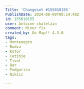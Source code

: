 ```yaml
---
Title: 'Changeset #155010155'
PublishDate: 2024-08-09T08:14:48Z
id: 155010155
user: Antoine chatelain
comment: Minor fix
created_by: Go Map!! 4.3.0
tags:
- Montenegro
- Budva
- Kotor
- Cetinje
- Tivat
- Bar
- Podgorica
- Nikšić

---
```

